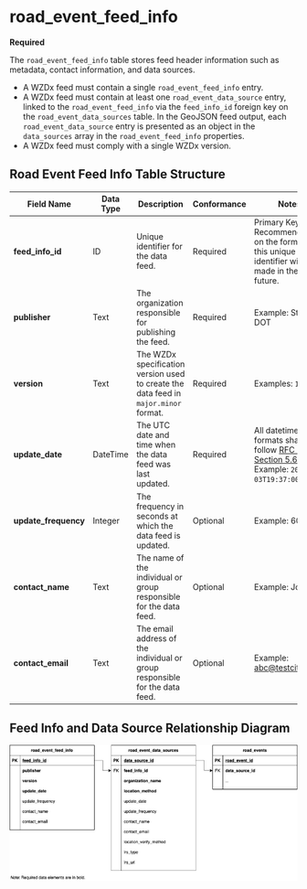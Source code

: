 # road_event_feed_info
**Required**

The  `road_event_feed_info` table stores feed header information such as metadata, contact information, and data sources.

- A WZDx feed must contain a single `road_event_feed_info` entry.
- A WZDx feed must contain at least one `road_event_data_source` entry, linked to the `road_event_feed_info` via the `feed_info_id` foreign key on the `road_event_data_sources` table. In the GeoJSON feed output, each `road_event_data_source` entry is presented as an object in the `data_sources` array in the `road_event_feed_info` properties.
- A WZDx feed must comply with a single WZDx version.

## Road Event Feed Info Table Structure
Field Name | Data Type | Description | Conformance | Notes
--- | --- | --- | --- | ---
**feed_info_id** |	ID |	Unique identifier for the data feed. | Required | Primary Key Recommendations on the format of this unique identifier will be made in the future. |
**publisher** | Text | The organization responsible for publishing the feed. | Required | Example: State DOT
**version** | Text | The WZDx specification version used to create the data feed in `major.minor` format. | Required | Examples: `1.1`, `2.0`
**update_date** |	DateTime | The UTC date and time when the data feed was last updated. |	Required | All datetime formats shall follow [RFC 3339 Section 5.6](https://tools.ietf.org/html/rfc3339#section-5.6). Example: `2016-11-03T19:37:00Z`
**update_frequency** | Integer | The frequency in seconds at which the data feed is updated. | Optional | Example: 60
**contact_name** | Text | The name of the individual or group responsible for the data feed. | Optional | Example: Jo Help
**contact_email** | Text  | The email address of the individual or group responsible for the data feed. | Optional | Example: abc@testcity1.gov

## Feed Info and Data Source Relationship Diagram
![Image metadata model](/images/feed_source_event_relationship.jpg)
